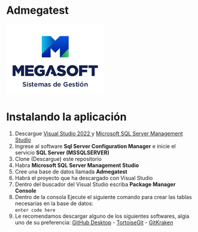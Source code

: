 
# Admegatest

![Admegatest Logo](design/images/logos/megasoft-260x190.png  "Admegatest Logo")

# Instalando la aplicación

1. Descargue [Visual Studio 2022 ](https://visualstudio.microsoft.com/vs/) y [Microsoft SQL Server Management Studio](https://aka.ms/ssmsfullsetup)
2. Ingrese al software **Sql Server Configuration Manager** e inicie el servicio **SQL Server (MSSQLSERVER)**
3. Clone (Descargue) este repositorio
4. Habra **Microsoft SQL Server Management Studio**
5. Cree una base de datos llamada **Admegatest**
6. Habrá el proyecto que ha descargado con Visual Studio
7. Dentro del buscador del Visual Studio escriba **Package Manager Console**
8. Dentro de la consola Ejecute el siguiente comando para crear las tablas necesarias en la base de datos: <br/>
`enter code here`
9. Le recomendamos descargar alguno de los siguientes softwares, algia uno de su preferencia: [GitHub Desktop](https://desktop.github.com/) - [TortoiseGit](https://tortoisegit.org/) - [GitKraken](https://www.gitkraken.com/)
